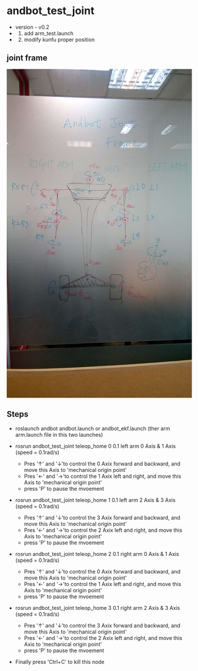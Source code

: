 # andbot_test_joint
* version - v0.2
* 1. add arm_test.launch
* 2. modify kunfu proper position

## joint frame 
![](https://github.com/ChingHengWang/andbot_test_joint/blob/master/ref/joint_frame.jpeg)

## Steps
* roslaunch andbot andbot.launch or andbot_ekf.launch (ther arm arm.launch file in this two launches)

* rosrun andbot_test_joint teleop_home 0 0.1 left arm 0 Axis & 1 Axis (speed = 0.1rad/s)
  * Pres '↑' and '↓'to control the 0 Axix forward and backward, and move this Axis to 'mechanical origin point'
  * Pres '←' and '→'to control the 1 Axix left and right, and move this Axis to 'mechanical origin point'
  * press 'P' to pause the mvoement
  
* rosrun andbot_test_joint teleop_home 1 0.1 left arm 2 Axis & 3 Axis (speed = 0.1rad/s)
  * Pres '↑' and '↓'to control the 3 Axix forward and backward, and move this Axis to 'mechanical origin point'
  * Pres '←' and '→'to control the 2 Axix left and right, and move this Axis to 'mechanical origin point'
  * press 'P' to pause the mvoement
  
* rosrun andbot_test_joint teleop_home 2 0.1 right arm 0 Axis & 1 Axis (speed = 0.1rad/s)
   * Pres '↑' and '↓'to control the 0 Axix forward and backward, and move this Axis to 'mechanical origin point'
  * Pres '←' and '→'to control the 1 Axix left and right, and move this Axis to 'mechanical origin point'
  * press 'P' to pause the mvoement
  
* rosrun andbot_test_joint teleop_home 3 0.1 right arm 2 Axis & 3 Axis (speed = 0.1rad/s)
  * Pres '↑' and '↓'to control the 3 Axix forward and backward, and move this Axis to 'mechanical origin point'
  * Pres '←' and '→'to control the 2 Axix left and right, and move this Axis to 'mechanical origin point'
  * press 'P' to pause the mvoement

* Finally press 'Ctrl+C' to kill this node
